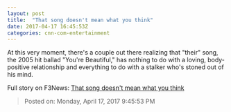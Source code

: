 ```yaml
---
layout: post
title:  "That song doesn't mean what you think"
date: 2017-04-17 16:45:53Z
categories: cnn-com-entertainment
---
```


At this very moment, there's a couple out there realizing that "their" song, the 2005 hit ballad "You're Beautiful," has nothing to do with a loving, body-positive relationship and everything to do with a stalker who's stoned out of his mind.


Full story on F3News: [That song doesn't mean what you think](http://www.f3nws.com/n/hZFJnE)

> Posted on: Monday, April 17, 2017 9:45:53 PM
